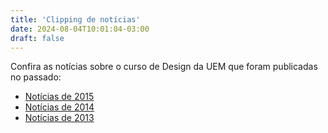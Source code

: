 ```yaml
---
title: 'Clipping de notícias'
date: 2024-08-04T10:01:04-03:00
draft: false
---
```


Confira as notícias sobre o curso de Design da UEM que foram publicadas no passado:

*   [Notícias de 2015](/clipping/noticias-de-2015/ "Notícias de 2015")
*   [Notícias de 2014](/clipping/noticias-de-2014/ "Notícias de 2014")
*   [Notícias de 2013](/clipping/noticias-de-2013/ "Notícias de 2013")